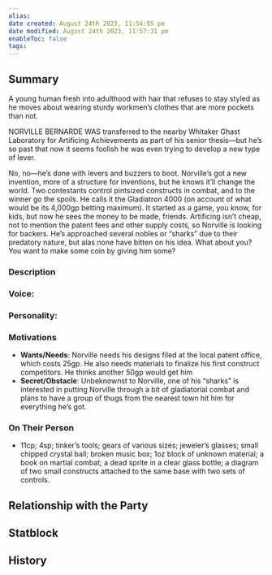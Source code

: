 ```yaml
---
alias: 
date created: August 24th 2023, 11:54:55 pm
date modified: August 24th 2023, 11:57:31 pm
enableToc: false
tags:
---
```

## Summary
A young human fresh into adulthood with hair that refuses to stay styled as he moves about wearing sturdy workmen’s clothes that are more pockets than not.

NORVILLE BERNARDE WAS transferred to the nearby Whitaker Ghast Laboratory for Artificing Achievements as part of his senior thesis—but he’s so past that now it seems foolish he was even trying to develop a new type of lever.

No, no—he’s done with levers and buzzers to boot. Norville’s got a new invention, more of a structure for inventions, but he knows it’ll change the world. Two contestants control pintsized constructs in combat, and to the winner go the spoils. He calls it the Gladiatron 4000 (on account of what would be its 4,000gp betting maximum). It started as a game, you know, for kids, but now he sees the money to be made, friends. Artificing isn’t cheap, not to mention the patent fees and other supply costs, so Norville is looking for backers. He’s approached several nobles or “sharks” due to their predatory nature, but alas none have bitten on his idea. What about you? You want to make some coin by giving him some?

### Description

### Voice:

### Personality:

### Motivations
- **Wants/Needs**: Norville needs his designs filed at the local patent office, which costs 25gp. He also needs materials to finalize his first construct competitors. He thinks another 50gp would get him
- **Secret/Obstacle**: Unbeknownst to Norville, one of his “sharks” is interested in putting Norville through a bit of gladiatorial combat and plans to have a group of thugs from the nearest town hit him for everything he’s got.

### On Their Person
- 11cp; 4sp; tinker’s tools; gears of various sizes; jeweler’s glasses; small chipped crystal ball; broken music box; 1oz block of unknown material; a book on martial combat; a dead sprite in a clear glass bottle; a diagram of two small constructs attached to the same base with two sets of controls.

## Relationship with the Party

## Statblock

## History
